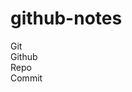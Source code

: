 # github-notes

Git               
Github                          
Repo                              
Commit                                
